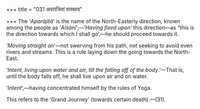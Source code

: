 +++
title = "031 अपराजितां वास्थाय"

+++
The ‘*Aparājitā*’ is the name of the North-Easterly direction, known
among the people as ‘*Aiśānī*’;—‘*Having fixed upon*’ this direction—as
“this is the direction towards which I shall go’,—he should proceed
towards it.

‘*Moving straight on*’—not swerving from his path, not seeking to avoid
even rivers and streams. This is a rule laying down the going towards
the North-East.

‘*Intent*, *living upon water and air, till the falling off of the
body*.’—That is, until the body falls off, he shall live upon air and on
water.

‘*Intent*’,—having concentrated himself by the rules of Yoga.

This refers to the ‘Grand Journey’ (towards certain death).—(31).


